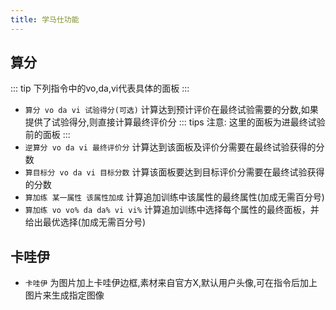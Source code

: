 ```yaml
---
title: 学马仕功能
---
```


## 算分

::: tip
下列指令中的vo,da,vi代表具体的面板
:::

- `算分 vo da vi 试验得分(可选)` 计算达到预计评价在最终试验需要的分数,如果提供了试验得分,则直接计算最终评价分
::: tips
注意: 这里的面板为进最终试验前的面板
:::
- `逆算分 vo da vi 最终评价分` 计算达到该面板及评价分需要在最终试验获得的分数
- `算目标分 vo da vi 目标分数` 计算该面板要达到目标评价分需要在最终试验获得的分数
- `算加练 某一属性 该属性加成` 计算追加训练中该属性的最终属性(加成无需百分号)
- `算加练 vo vo% da da% vi vi%` 计算追加训练中选择每个属性的最终面板，并给出最优选择(加成无需百分号)

## 卡哇伊

- `卡哇伊` 为图片加上卡哇伊边框,素材来自官方X,默认用户头像,可在指令后加上图片来生成指定图像
